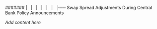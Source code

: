 ####### |   |   |   |   |   |   ├── Swap Spread Adjustments During Central Bank Policy Announcements

*Add content here*